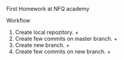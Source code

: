 First Homework at NFQ academy

Workflow

1. Create local repozitory. +
2. Create few commits on master branch. +
3. Create new branch. +
4. Create few commits on new branch. +

